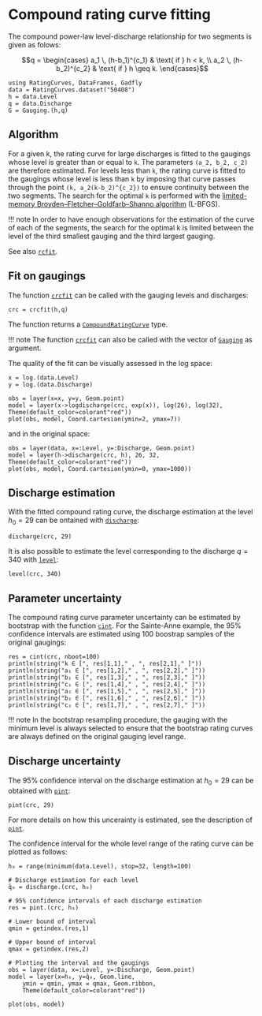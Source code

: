 
# Compound rating curve fitting

The compound power-law level-discharge relationship for two segments is given as folows:
```math
q = \begin{cases}
a_1 \, (h-b_1)^{c_1} & \text{ if  } h < k, \\
a_2 \, (h-b_2)^{c_2} & \text{ if  } h \geq k.
\end{cases}
```

```@setup SainteAnne
using RatingCurves, DataFrames, Gadfly
data = RatingCurves.dataset("50408")
h = data.Level
q = data.Discharge
G = Gauging.(h,q)    
```

## Algorithm

For a given k, the rating curve for large discharges is fitted to the gaugings whose level is greater than or equal to ``k``. The parameters ``(a_2, b_2, c_2)`` are therefore estimated. For levels less than ``k``, the rating curve is fitted to the gaugings whose level is less than ``k`` by imposing that curve passes through the point ``(k, a_2(k-b_2)^{c_2})`` to ensure continuity between the two segments. The search for the optimal ``k`` is performed with the [limited-memory Broyden–Fletcher–Goldfarb–Shanno algorithm](https://julianlsolvers.github.io/Optim.jl/stable/#algo/lbfgs/) (L-BFGS).

!!! note
    In order to have enough observations for the estimation of the curve of each of the segments, the search for the optimal k is limited between the level of the third smallest gauging and the third largest gauging.

See also [`rcfit`](@ref).

## Fit on gaugings

The function [`crcfit`](@ref) can be called with the gauging levels and discharges:
```@repl SainteAnne
crc = crcfit(h,q)
```
The function returns a [`CompoundRatingCurve`](@ref) type.

!!! note
    The function [`crcfit`](@ref) can also be called with the vector of [`Gauging`](@ref) as argument.

The quality of the fit can be visually assessed in the log space:
```@example SainteAnne
x = log.(data.Level)
y = log.(data.Discharge)

obs = layer(x=x, y=y, Geom.point)
model = layer(x->logdischarge(crc, exp(x)), log(26), log(32), Theme(default_color=colorant"red"))
plot(obs, model, Coord.cartesian(ymin=2, ymax=7))
```
and in the original space:
```@example SainteAnne
obs = layer(data, x=:Level, y=:Discharge, Geom.point)
model = layer(h->discharge(crc, h), 26, 32, Theme(default_color=colorant"red"))
plot(obs, model, Coord.cartesian(ymin=0, ymax=1000))
```

## Discharge estimation

With the fitted compound rating curve, the discharge estimation at the level $h_0 = 29$ can be ontained with [`discharge`](@ref):
```@repl SainteAnne
discharge(crc, 29)
```

It is also possible to estimate the level corresponding to the discharge $q = 340$ with [`level`](@ref):
```@repl SainteAnne
level(crc, 340)
```

## Parameter uncertainty

The compound rating curve parameter uncertainty can be estimated by bootstrap with the function [`cint`](@ref). For the Sainte-Anne example, the 95% confidence intervals are estimated using 100 boostrap samples of the original gaugings:
```@example SainteAnne
res = cint(crc, nboot=100)
println(string("k ∈ [", res[1,1]," , ", res[2,1]," ]"))
println(string("a₁ ∈ [", res[1,2]," , ", res[2,2]," ]"))
println(string("b₁ ∈ [", res[1,3]," , ", res[2,3]," ]"))
println(string("c₁ ∈ [", res[1,4]," , ", res[2,4]," ]"))
println(string("a₂ ∈ [", res[1,5]," , ", res[2,5]," ]"))
println(string("b₂ ∈ [", res[1,6]," , ", res[2,6]," ]"))
println(string("c₂ ∈ [", res[1,7]," , ", res[2,7]," ]"))
```

!!! note
    In the bootstrap resampling procedure, the gauging with the minimum level is always selected to ensure that the bootstrap rating curves are always defined on the original gauging level range.

## Discharge uncertainty

The 95% confidence interval on the discharge estimation at $h_0 = 29$ can be obtained with [`pint`](@ref):
```@repl SainteAnne
pint(crc, 29)
```
For more details on how this uncerainty is estimated, see the description of [`pint`](@ref).

The confidence interval for the whole level range of the rating curve can be plotted as follows:
```@example SainteAnne
h₀ = range(minimum(data.Level), stop=32, length=100)

# Discharge estimation for each level 
q̂₀ = discharge.(crc, h₀)

# 95% confidence intervals of each discharge estimation
res = pint.(crc, h₀)

# Lower bound of interval
qmin = getindex.(res,1)

# Upper bound of interval
qmax = getindex.(res,2)

# Plotting the interval and the gaugings 
obs = layer(data, x=:Level, y=:Discharge, Geom.point)
model = layer(x=h₀, y=q̂₀, Geom.line,
    ymin = qmin, ymax = qmax, Geom.ribbon,
    Theme(default_color=colorant"red"))

plot(obs, model)
```   